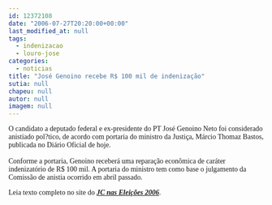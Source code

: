 ```yaml
---
id: 12372108
date: "2006-07-27T20:20:00+00:00"
last_modified_at: null
tags:
  - indenizacao
  - louro-jose
categories:
  - noticias
title: "José Genoino recebe R$ 100 mil de indenização"
sutia: null
chapeu: null
autor: null
imagem: null
---
```

<p><P></p>
<p><DIV id=corpo></p>
<p><P><FONT face=Verdana>O candidato a deputado federal e ex-presidente do PT José Genoino Neto foi considerado anistiado pol?tico, de acordo com portaria do ministro da Justiça, Márcio Thomaz Bastos, publicada no Diário Oficial de hoje.<BR><BR>Conforme a portaria, Genoino receberá uma reparação econômica de caráter indenizatório de R$ 100 mil. A portaria do ministro tem como base o julgamento da Comissão de anistia ocorrido em abril passado.</FONT></P></p>
<p><P><FONT face=Verdana>Leia texto completo no site do <STRONG><EM><A href=\"https://jc3.uol.com.br/especiais/eleicoes2006/2006/07/26/not_375.php\">JC nas Eleições 2006</A></EM></STRONG>.<BR></P></FONT></DIV> </p>
